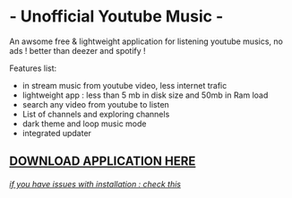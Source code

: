 # - Unofficial Youtube Music -
An awsome free & lightweight application for listening youtube musics, no ads ! better than deezer and spotify ! 

Features list:

 * in stream music from youtube video, less internet trafic  
 * lightweight app : less than 5 mb in disk size and 50mb in Ram load
 * search any video from youtube to listen
 * List of channels and exploring channels
 * dark theme and loop music mode
 * integrated updater
 

## [DOWNLOAD APPLICATION HERE](https://www.dropbox.com/s/axqr0bmd1ra3suq/YoutubeMusic.rar?dl=1)

###### [if you have issues with installation : check this ](https://youtu.be/U7yfLJaBXns?t=1m22s)


